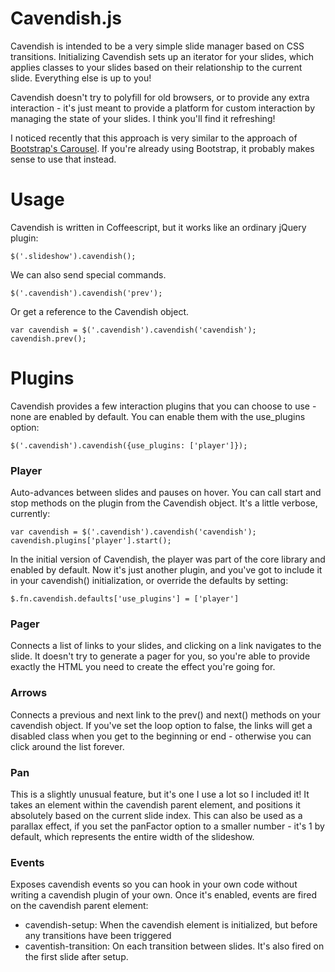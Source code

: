 # Cavendish.js

Cavendish is intended to be a very simple slide manager based on CSS transitions. Initializing Cavendish sets up an iterator for your slides, which applies classes to your slides based on their relationship to the current slide. Everything else is up to you!

Cavendish doesn't try to polyfill for old browsers, or to provide any extra interaction - it's just meant to provide a platform for custom interaction by managing the state of your slides. I think you'll find it refreshing!

I noticed recently that this approach is very similar to the approach of [Bootstrap's Carousel](http://twitter.github.io/bootstrap/javascript.html#carousel). If you're already using Bootstrap, it probably makes sense to use that instead.

# Usage

Cavendish is written in Coffeescript, but it works like an ordinary jQuery plugin:

    $('.slideshow').cavendish();

We can also send special commands.

    $('.cavendish').cavendish('prev');

Or get a reference to the Cavendish object.

    var cavendish = $('.cavendish').cavendish('cavendish');
    cavendish.prev();

# Plugins

Cavendish provides a few interaction plugins that you can choose to use - none are enabled by default. You can enable them with the use_plugins option:

    $('.cavendish').cavendish({use_plugins: ['player']});

### Player

Auto-advances between slides and pauses on hover. You can call start and stop methods on the plugin from the Cavendish object. It's a little verbose, currently:

    var cavendish = $('.cavendish').cavendish('cavendish');
    cavendish.plugins['player'].start();

In the initial version of Cavendish, the player was part of the core library and enabled by default. Now it's just another plugin, and you've got to include it in your cavendish() initialization, or override the defaults by setting:

    $.fn.cavendish.defaults['use_plugins'] = ['player']

### Pager

Connects a list of links to your slides, and clicking on a link navigates to the slide. It doesn't try to generate a pager for you, so you're able to provide exactly the HTML you need to create the effect you're going for.

### Arrows

Connects a previous and next link to the prev() and next() methods on your cavendish object. If you've set the loop option to false, the links will get a disabled class when you get to the beginning or end - otherwise you can click around the list forever.

### Pan

This is a slightly unusual feature, but it's one I use a lot so I included it! It takes an element within the cavendish parent element, and positions it absolutely based on the current slide index. This can also be used as a parallax effect, if you set the panFactor option to a smaller number - it's 1 by default, which represents the entire width of the slideshow.

### Events

Exposes cavendish events so you can hook in your own code without writing a cavendish plugin of your own. Once it's enabled, events are fired on the cavendish parent element:

* cavendish-setup: When the cavendish element is initialized, but before any transitions have been triggered
* caventish-transition: On each transition between slides. It's also fired on the first slide after setup.
